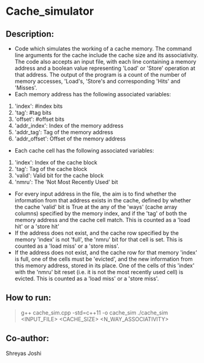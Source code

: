 # Cache_simulator
## Description:
- Code which simulates the working of a cache memory. The command line arguments for the cache include the cache size and its associativity. The code also accepts an input file, with each line containing a memory address and a boolean value representing 'Load' or 'Store' operation at that address. The output of the program is a count of the number of memory accesses, 'Load's, 'Store's and corresponding 'Hits' and 'Misses'.
- Each memory address has the following associated variables:
1. 'index': #index bits
2. 'tag': #tag bits
3. 'offset': #offset bits
4. 'addr_index': Index of the memory address
5. 'addr_tag': Tag of the memory address
6. 'addr_offset': Offset of the memory address
- Each cache cell has the following associated variables: 
1. 'index': Index of the cache block
2. 'tag': Tag of the cache block
3. 'valid': Valid bit for the cache block
4. 'nmru': The 'Not Most Recently Used' bit
- For every input address in the file, the aim is to find whether the information from that address exists in the cache, defined by whether the cache 'valid' bit is True at the any of the 'ways' (cache array columns) specified by the memory index, and if the 'tag' of both the memory address and the cache cell match. This is counted as a 'load hit' or a 'store hit'
- If the address does not exist, and the cache row specified by the memory 'index' is not 'full', the 'nmru' bit for that cell is set. This is counted as a 'load miss' or a 'store miss'.
- If the address does not exist, and the cache row for that memory 'index' is full, one of the cells must be 'evicted', and the new information from this memory address, stored in its place. One of the cells of this 'index' with the 'nmru' bit reset (i.e. it is not the most recently used cell) is evicted. This is counted as a 'load miss' or a 'store miss'.

## How to run:
> g++ cache_sim.cpp -std=c++11 -o cache_sim
> ./cache_sim <INPUT_FILE> <CACHE_SIZE> <N_WAY_ASSOCIATIVITY>

## Co-author: 
Shreyas Joshi
